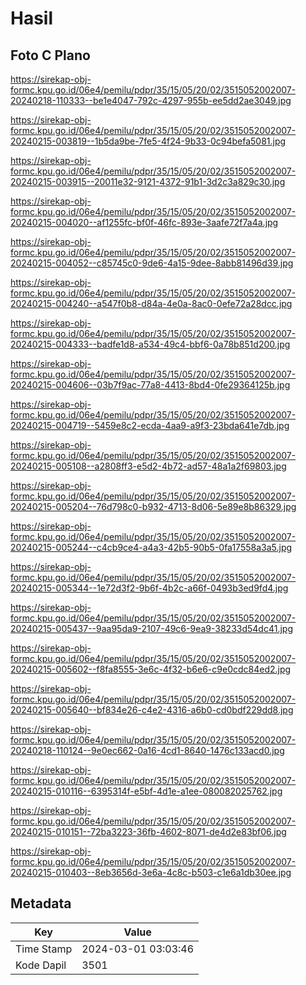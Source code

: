 # Hasil

## Foto C Plano

https://sirekap-obj-formc.kpu.go.id/06e4/pemilu/pdpr/35/15/05/20/02/3515052002007-20240218-110333--be1e4047-792c-4297-955b-ee5dd2ae3049.jpg

https://sirekap-obj-formc.kpu.go.id/06e4/pemilu/pdpr/35/15/05/20/02/3515052002007-20240215-003819--1b5da9be-7fe5-4f24-9b33-0c94befa5081.jpg

https://sirekap-obj-formc.kpu.go.id/06e4/pemilu/pdpr/35/15/05/20/02/3515052002007-20240215-003915--20011e32-9121-4372-91b1-3d2c3a829c30.jpg

https://sirekap-obj-formc.kpu.go.id/06e4/pemilu/pdpr/35/15/05/20/02/3515052002007-20240215-004020--af1255fc-bf0f-46fc-893e-3aafe72f7a4a.jpg

https://sirekap-obj-formc.kpu.go.id/06e4/pemilu/pdpr/35/15/05/20/02/3515052002007-20240215-004052--c85745c0-9de6-4a15-9dee-8abb81496d39.jpg

https://sirekap-obj-formc.kpu.go.id/06e4/pemilu/pdpr/35/15/05/20/02/3515052002007-20240215-004240--a547f0b8-d84a-4e0a-8ac0-0efe72a28dcc.jpg

https://sirekap-obj-formc.kpu.go.id/06e4/pemilu/pdpr/35/15/05/20/02/3515052002007-20240215-004333--badfe1d8-a534-49c4-bbf6-0a78b851d200.jpg

https://sirekap-obj-formc.kpu.go.id/06e4/pemilu/pdpr/35/15/05/20/02/3515052002007-20240215-004606--03b7f9ac-77a8-4413-8bd4-0fe29364125b.jpg

https://sirekap-obj-formc.kpu.go.id/06e4/pemilu/pdpr/35/15/05/20/02/3515052002007-20240215-004719--5459e8c2-ecda-4aa9-a9f3-23bda641e7db.jpg

https://sirekap-obj-formc.kpu.go.id/06e4/pemilu/pdpr/35/15/05/20/02/3515052002007-20240215-005108--a2808ff3-e5d2-4b72-ad57-48a1a2f69803.jpg

https://sirekap-obj-formc.kpu.go.id/06e4/pemilu/pdpr/35/15/05/20/02/3515052002007-20240215-005204--76d798c0-b932-4713-8d06-5e89e8b86329.jpg

https://sirekap-obj-formc.kpu.go.id/06e4/pemilu/pdpr/35/15/05/20/02/3515052002007-20240215-005244--c4cb9ce4-a4a3-42b5-90b5-0fa17558a3a5.jpg

https://sirekap-obj-formc.kpu.go.id/06e4/pemilu/pdpr/35/15/05/20/02/3515052002007-20240215-005344--1e72d3f2-9b6f-4b2c-a66f-0493b3ed9fd4.jpg

https://sirekap-obj-formc.kpu.go.id/06e4/pemilu/pdpr/35/15/05/20/02/3515052002007-20240215-005437--9aa95da9-2107-49c6-9ea9-38233d54dc41.jpg

https://sirekap-obj-formc.kpu.go.id/06e4/pemilu/pdpr/35/15/05/20/02/3515052002007-20240215-005602--f8fa8555-3e6c-4f32-b6e6-c9e0cdc84ed2.jpg

https://sirekap-obj-formc.kpu.go.id/06e4/pemilu/pdpr/35/15/05/20/02/3515052002007-20240215-005640--bf834e26-c4e2-4316-a6b0-cd0bdf229dd8.jpg

https://sirekap-obj-formc.kpu.go.id/06e4/pemilu/pdpr/35/15/05/20/02/3515052002007-20240218-110124--9e0ec662-0a16-4cd1-8640-1476c133acd0.jpg

https://sirekap-obj-formc.kpu.go.id/06e4/pemilu/pdpr/35/15/05/20/02/3515052002007-20240215-010116--6395314f-e5bf-4d1e-a1ee-080082025762.jpg

https://sirekap-obj-formc.kpu.go.id/06e4/pemilu/pdpr/35/15/05/20/02/3515052002007-20240215-010151--72ba3223-36fb-4602-8071-de4d2e83bf06.jpg

https://sirekap-obj-formc.kpu.go.id/06e4/pemilu/pdpr/35/15/05/20/02/3515052002007-20240215-010403--8eb3656d-3e6a-4c8c-b503-c1e6a1db30ee.jpg


## Metadata

| Key        | Value               |
| ---------- | ------------------- |
| Time Stamp | 2024-03-01 03:03:46 |
| Kode Dapil | 3501                |



